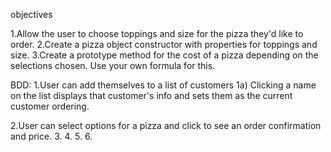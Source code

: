 objectives

1.Allow the user to choose toppings and size for the pizza they'd like to order.
2.Create a pizza object constructor with properties for toppings and size.
3.Create a prototype method for the cost of a pizza depending on the selections chosen. Use your own formula for this.

BDD:
1.User can add themselves to a list of customers
 1a) Clicking a name on the list displays that customer's info and sets them as the current customer ordering.

2.User can select options for a pizza and click to see an order confirmation and price.
3.
4.
5.
6.
